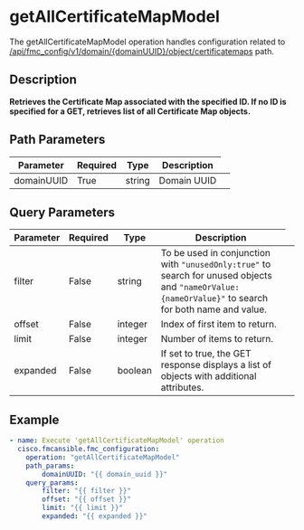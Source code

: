 # getAllCertificateMapModel

The getAllCertificateMapModel operation handles configuration related to [/api/fmc_config/v1/domain/{domainUUID}/object/certificatemaps](/paths//api/fmc_config/v1/domain/{domain_uuid}/object/certificatemaps.md) path.&nbsp;
## Description
**Retrieves the Certificate Map associated with the specified ID. If no ID is specified for a GET, retrieves list of all Certificate Map objects.**

## Path Parameters
| Parameter | Required | Type | Description |
| --------- | -------- | ---- | ----------- |
| domainUUID | True | string <td colspan=3> Domain UUID |

## Query Parameters
| Parameter | Required | Type | Description |
| --------- | -------- | ---- | ----------- |
| filter | False | string <td colspan=3> To be used in conjunction with <code>"unusedOnly:true"</code> to search for unused objects and <code>"nameOrValue:{nameOrValue}"</code> to search for both name and value. |
| offset | False | integer <td colspan=3> Index of first item to return. |
| limit | False | integer <td colspan=3> Number of items to return. |
| expanded | False | boolean <td colspan=3> If set to true, the GET response displays a list of objects with additional attributes. |

## Example
```yaml
- name: Execute 'getAllCertificateMapModel' operation
  cisco.fmcansible.fmc_configuration:
    operation: "getAllCertificateMapModel"
    path_params:
        domainUUID: "{{ domain_uuid }}"
    query_params:
        filter: "{{ filter }}"
        offset: "{{ offset }}"
        limit: "{{ limit }}"
        expanded: "{{ expanded }}"

```